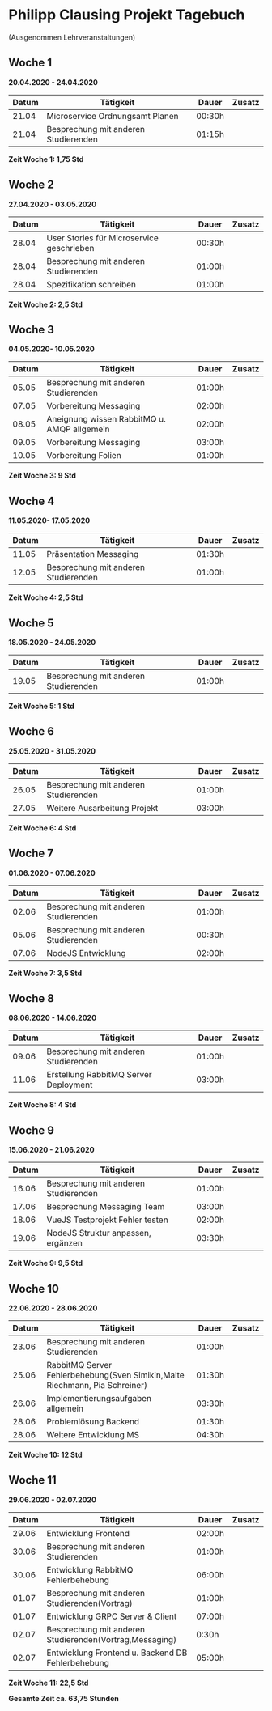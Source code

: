 # Philipp Clausing Projekt Tagebuch

(Ausgenommen Lehrveranstaltungen)

## Woche 1

__20.04.2020 - 24.04.2020__

| Datum | Tätigkeit | Dauer | Zusatz |
| ----- | --------- | ----- | ------ |
| 21.04 | Microservice Ordnungsamt Planen | 00:30h | |
| 21.04 | Besprechung mit anderen Studierenden | 01:15h | |

__Zeit Woche 1: 1,75 Std__

## Woche 2

__27.04.2020 - 03.05.2020__

| Datum | Tätigkeit | Dauer | Zusatz |
| ----- | --------- | ----- | ------ |
| 28.04 | User Stories für Microservice geschrieben | 00:30h | |
| 28.04 | Besprechung mit anderen Studierenden | 01:00h | |
| 28.04 | Spezifikation schreiben | 01:00h | |

__Zeit Woche 2: 2,5 Std__

## Woche 3

__04.05.2020- 10.05.2020__

| Datum | Tätigkeit                                   | Dauer  | Zusatz |
| ----- | ------------------------------------------- | ------ | ------ |
| 05.05 | Besprechung mit anderen Studierenden        | 01:00h |        |
| 07.05 | Vorbereitung Messaging                      | 02:00h |        |
| 08.05 | Aneignung wissen RabbitMQ u. AMQP allgemein | 02:00h |        |
| 09.05 | Vorbereitung Messaging                      | 03:00h |        |
| 10.05 | Vorbereitung Folien                         | 01:00h |        |

__Zeit Woche 3: 9 Std__

## Woche 4

__11.05.2020- 17.05.2020__

| Datum | Tätigkeit                            | Dauer  | Zusatz |
| ----- | ------------------------------------ | ------ | ------ |
| 11.05 | Präsentation Messaging               | 01:30h |        |
| 12.05 | Besprechung mit anderen Studierenden | 01:00h |        |

__Zeit Woche 4: 2,5 Std__

## Woche 5

__18.05.2020 - 24.05.2020__

| Datum | Tätigkeit                            | Dauer  | Zusatz |
| ----- | ------------------------------------ | ------ | ------ |
| 19.05 | Besprechung mit anderen Studierenden | 01:00h |        |

__Zeit Woche 5: 1 Std__

## Woche 6

__25.05.2020 - 31.05.2020__

| Datum | Tätigkeit                            | Dauer  | Zusatz |
| ----- | ------------------------------------ | ------ | ------ |
| 26.05 | Besprechung mit anderen Studierenden | 01:00h |        |
| 27.05 | Weitere Ausarbeitung Projekt         | 03:00h |        |

__Zeit Woche 6: 4 Std__

## Woche 7

__01.06.2020 - 07.06.2020__

| Datum | Tätigkeit                            | Dauer  | Zusatz |
| ----- | ------------------------------------ | ------ | ------ |
| 02.06 | Besprechung mit anderen Studierenden | 01:00h |        |
| 05.06 | Besprechung mit anderen Studierenden | 00:30h |        |
| 07.06 | NodeJS Entwicklung                   | 02:00h |        |

__Zeit Woche 7: 3,5 Std__

## Woche 8

__08.06.2020 - 14.06.2020__

| Datum | Tätigkeit                             | Dauer  | Zusatz |
| ----- | ------------------------------------- | ------ | ------ |
| 09.06 | Besprechung mit anderen Studierenden  | 01:00h |        |
| 11.06 | Erstellung RabbitMQ Server Deployment | 03:00h |        |

__Zeit Woche 8: 4 Std__

## Woche 9

__15.06.2020 - 21.06.2020__

| Datum | Tätigkeit                            | Dauer  | Zusatz |
| ----- | ------------------------------------ | ------ | ------ |
| 16.06 | Besprechung mit anderen Studierenden | 01:00h |        |
| 17.06 | Besprechung Messaging Team           | 03:00h |        |
| 18.06 | VueJS Testprojekt Fehler testen      | 02:00h |        |
| 19.06 | NodeJS Struktur anpassen, ergänzen   | 03:30h |        |

__Zeit Woche 9: 9,5 Std__

## Woche 10

__22.06.2020 - 28.06.2020__

| Datum | Tätigkeit                                                    | Dauer  | Zusatz |
| ----- | ------------------------------------------------------------ | ------ | ------ |
| 23.06 | Besprechung mit anderen Studierenden                         | 01:00h |        |
| 25.06 | RabbitMQ Server Fehlerbehebung(Sven Simikin,Malte Riechmann, Pia Schreiner) | 01:30h |        |
| 26.06 | Implementierungsaufgaben allgemein                           | 03:30h |        |
| 28.06 | Problemlösung Backend                                        | 01:30h |        |
| 28.06 | Weitere Entwicklung MS                                       | 04:30h |        |

__Zeit Woche 10: 12 Std__

## Woche 11

__29.06.2020 - 02.07.2020__

| Datum | Tätigkeit                                               | Dauer  | Zusatz |
| ----- | ------------------------------------------------------- | ------ | ------ |
| 29.06 | Entwicklung Frontend                                    | 02:00h |        |
| 30.06 | Besprechung mit anderen Studierenden                    | 01:00h |        |
| 30.06 | Entwicklung RabbitMQ Fehlerbehebung                     | 06:00h |        |
| 01.07 | Besprechung mit anderen Studierenden(Vortrag)           | 01:00h |        |
| 01.07 | Entwicklung GRPC Server & Client                        | 07:00h |        |
| 02.07 | Besprechung mit anderen Studierenden(Vortrag,Messaging) | 0:30h  |        |
| 02.07 | Entwicklung Frontend u. Backend DB Fehlerbehebung       | 05:00h |        |

__Zeit Woche 11: 22,5 Std__

__Gesamte Zeit ca. 63,75 Stunden__ 
